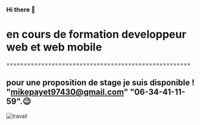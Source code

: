 ### Hi there 👋
# en cours de formation developpeur web et web mobile
=====================================================
## pour une proposition de stage je suis disponible ! "mikepayet97430@gmail.com" "06-34-41-11-59".😉
![travail](C:\Users\Utilisateur\Pictures\wallpaper)

<!--
**Raiden974/Raiden974** is a ✨ _special_ ✨ repository because its `README.md` (this file) appears on your GitHub profile.

Here are some ideas to get you started:

- 🔭 I’m currently working on ...
- 🌱 I’m currently learning ...
- 👯 I’m looking to collaborate on ...
- 🤔 I’m looking for help with ...
- 💬 Ask me about ...
- 📫 How to reach me: ...
- 😄 Pronouns: ...
- ⚡ Fun fact: ...
-->
